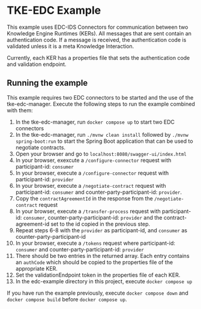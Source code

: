# TKE-EDC Example
This example uses EDC-IDS Connectors for communication between two Knowledge Engine Runtimes (KERs).
All messages that are sent contain an authentication code.
If a message is received, the authentication code is validated unless it is a meta Knowledge Interaction.

Currently, each KER has a properties file that sets the authentication code and validation endpoint.

## Running the example
This example requires two EDC connectors to be started and the use of the tke-edc-manager.
Execute the following steps to run the example combined with them:
1. In the tke-edc-manager, run `docker compose up` to start two EDC connectors
2. In the tke-edc-manager, run `./mvnw clean install` followed by `./mvnw spring-boot:run` to start the Spring Boot application that can be used to negotiate contracts.
3. Open your browser and go to `localhost:8080/swagger-ui/index.html`
4. In your browser, exexcute a `/configure-connector` request with participant-id: `consumer`
5. In your browser, execute a `/configure-connector` request with participant-id: `provider`
6.  In your browser, execute a `/negotiate-contract` request with participant-id: `consumer` and counter-party-participant-id: `provider`.
7. Copy the `contractAgreementId` in the response from the `/negotiate-contract` request
8. In your browser, execute a `/transfer-process` request with participant-id: `consumer`, counter-party-participant-id: `provider` and the contract-agreement-id set to the id copied in the previous step.
9. Repeat steps 6-8 with the `provider` as participant-id, and `consumer` as counter-party-participant-id
10. In your browser, execute a `/tokens` request where participant-id: `consumer` and counter-party-participant-id: `provider`
11. There should be two entries in the returned array. Each entry contains an `authCode` which should be copied to the properties file of the appropriate KER.
12. Set the validationEndpoint token in the properties file of each KER.
13. In the edc-example directory in this project, execute `docker compose up`

If you have run the example previously, execute `docker compose down` and `docker compose build` before `docker compose up`.